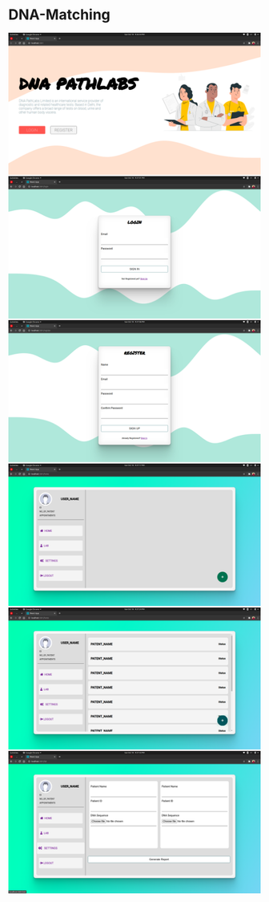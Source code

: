 # DNA-Matching
<img src="./Screenshots/Screenshot from 2020-10-18 21-26-54.png" />
<img src="./Screenshots/Screenshot from 2020-10-18 21-27-01.png" />
<img src="./Screenshots/Screenshot from 2020-10-18 21-27-06.png" />
<img src="./Screenshots/Screenshot from 2020-10-18 21-27-17.png" />
<img src="./Screenshots/Screenshot from 2020-10-18 21-27-24.png" />
<img src="./Screenshots/Screenshot from 2020-10-18 21-27-33.png" />



